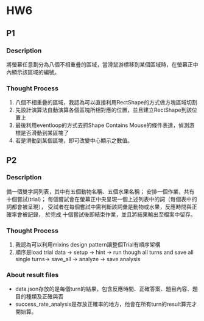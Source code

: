 # HW6

## P1
### Description
將螢幕任意劃分為八個不相重疊的區域，當滑鼠游標移到某個區域時，在螢幕正中內顯示該區域的編號。
### Thought Process
1. 八個不相重疊的區域，我認為可以直接利用RectShape的方式做方塊區域切割
2. 先設計演算法自動演算各個區塊所相對應的位置，並且建立RectShape到該位置上
3. 最後利用eventloop的方式去抓Shape Contains Mouse的條件表達，偵測游標是否滑動到某區塊了
4. 若是滑動到某個區塊，即可改變中心顯示之數值。

## P2
### Description
備一個雙字詞列表，其中有五個動物名稱、五個水果名稱；
安排一個作業，共有十個嘗試(trial)；
每個嘗試會在螢幕正中央呈現一個上述列表中的詞（每個表中的詞都會被呈現），
受試者在每個嘗試中需判斷該詞彙是動物或水果，反應時間與正確率會被記錄，
於完成 十個嘗試後即結束作業，並且將結果輸出至檔案中留存。
### Thought Process
1. 我認為可以利用mixins design pattern讓整個Trial有順序架構
2. 順序是load trial data -> setup -> hint -> 
run though all turns and save all single turns-> save_all -> analyze -> save analysis
### About result files
- data.json存放的是每個turn的結果，包含反應時間、正確答案、題目內容、題目的種類及正確與否
- success_rate_analysis是存放正確率的地方，他會在所有turn的result算完才開始算。
